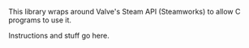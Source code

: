 This library wraps around Valve's Steam API (Steamworks) to allow C programs to use it.


Instructions and stuff go here.